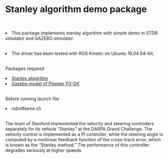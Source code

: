 <h1>Stanley algorithm demo package</h1>
<br>
<p><li>This package implements stanley algorithm with simple demo in STDR simulator and GAZEBO simulator.</li>
<br>
<p><li>The driver has been tested with ROS Kinetic on Ubuntu 16.04 64-bit.</li>
<br>
<p>Packages required</p>
<li> <a href="https://github.com/br5555/stanley">Stanley algoirthm </a> </li>
<li> <a href="https://github.com/allenh1/p2os">Gazebo model of Pioneer P3-DX </a> </li>
<br>
<p>Before running launch file</p>
<p><li>robotName.sh</li>
<br>
<p>The team of Stanford  implemented the velocity and steering controllers
separately for its vehicle “Stanley” at the DARPA Grand Challenge. The velocity
control is implemented as a PI controller, while the steering angle is computed by a
nonlinear feedback function of the cross-track error, which is known as the “Stanley
method.” The performance of this controller degrades seriously at higher speeds.</p>



 


